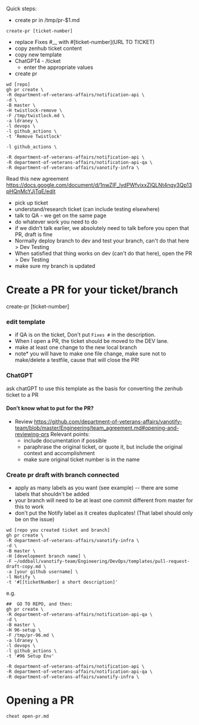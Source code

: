 Quick steps:
- create pr in /tmp/pr-$1.md
```
create-pr [ticket-number]
```
- replace Fixes #__ with #[ticket-number](URL TO TICKET)
- copy zenhub ticket content 
- copy new template
- ChatGPT4 - /ticket
  - enter the appropriate values
- create pr
```
wd [repo]
gh pr create \
-R department-of-veterans-affairs/notification-api \
-d \
-B master \
-H twistlock-remove \
-F /tmp/twistlock.md \
-a ldraney \
-l devops \
-l github_actions \
-t 'Remove Twistlock'

-l github_actions \

-R department-of-veterans-affairs/notification-api \
-R department-of-veterans-affairs/notification-api-qa \
-R department-of-veterans-affairs/vanotify-infra \
```







Read this new agreement
https://docs.google.com/document/d/1nwZIF_lydPWfvixxZlQLNt4nqy3Qp13pHQnMcYJjTqE/edit
- pick up ticket
- understand/research ticket (can include testing elsewhere)
- talk to QA - we get on the same page
- do whatever work you need to do
- if we didn't talk earlier, we absolutely need to talk before you open that PR, draft is fine
- Normally deploy branch to dev and test your branch, can't do that here > Dev Testing
- When satisfied that thing works on dev (can't do that here), open the PR > Dev Testing
- make sure my branch is updated

# Create a PR for your ticket/branch

create-pr [ticket-number]

<!--- GUI option: ** If its not a ticket and just a quick PR, then make a branch, make changes, the go to https://github.com/department-of-veterans-affairs/notification-api/branches-->
<!--```-->
<!--wd pr-template   -->
<!--cp pull-request-draft.md /tmp/pr-[branch-name].md -->
<!--vim /tmp/pr-[branch-name].md-->
<!--```-->

### edit template
- if QA is on the ticket, Don't put `Fixes #` in the description.  
- When I open a PR, the ticket should be moved to the DEV lane.
- make at least one change to the new local branch
- note* you will have to make one file change, make sure not to make/delete a testfile, cause that will close the PR!

### ChatGPT
ask chatGPT to use this template as the basis for converting the zenhub ticket to a PR

#### Don't know what to put for the PR? 
- Review https://github.com/department-of-veterans-affairs/vanotify-team/blob/master/Engineering/team_agreement.md#opening-and-reviewing-prs
  Relevant points:
  * include documentation if possible
  * paraphrase the original ticket, or quote it, but include the original context and accomplishment
  * make sure original ticket number is in the name

### Create pr draft with branch connected 
- apply as many labels as you want (see example) -- there are some labels that shouldn't be added
- your branch will need to be at least one commit different from master for this to work
- don't put the Notify label as it creates duplicates!  (That label should only be on the issue)
```
wd [repo you created ticket and branch]
gh pr create \
-R department-of-veterans-affairs/vanotify-infra \
-d \
-B master \
-H [development branch name] \
-F ~/oddball/vanotify-team/Engineering/DevOps/templates/pull-request-draft-copy.md \
-a [your github username] \
-l Notify \
-t '#[[ticketNumber] a short description]'
```
e.g.
```
##  GO TO REPO, and then:
gh pr create \
-R department-of-veterans-affairs/notification-api-qa \
-d \
-B master \
-H 96-setup \
-F /tmp/pr-96.md \
-a ldraney \
-l devops \
-l github_actions \
-t '#96 Setup Env'

-R department-of-veterans-affairs/notification-api \
-R department-of-veterans-affairs/notification-api-qa \
-R department-of-veterans-affairs/vanotify-infra \
```




# Opening a PR
```
cheat open-pr.md
```
